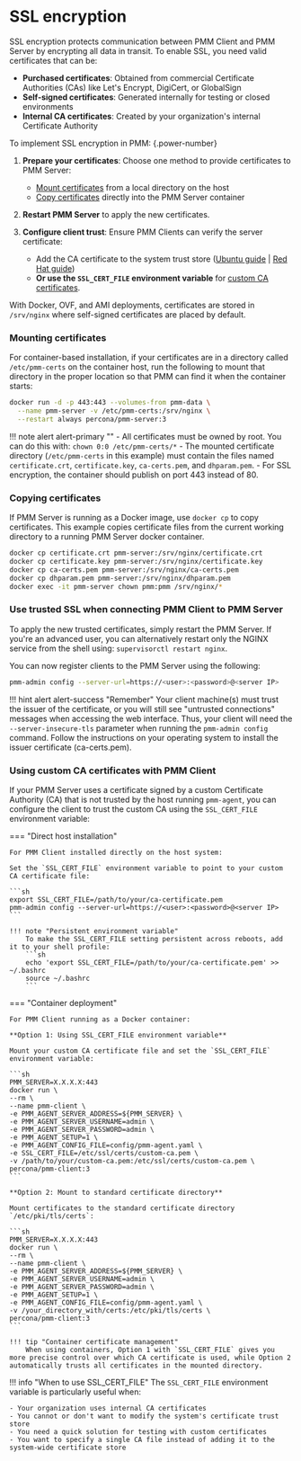 # SSL encryption

SSL encryption protects communication between PMM Client and PMM Server by encrypting all data in transit. To enable SSL, you need valid certificates that can be:

- **Purchased certificates**: Obtained from commercial Certificate Authorities (CAs) like Let's Encrypt, DigiCert, or GlobalSign
- **Self-signed certificates**: Generated internally for testing or closed environments
- **Internal CA certificates**: Created by your organization's internal Certificate Authority

To implement SSL encryption in PMM:
{.power-number}

1. **Prepare your certificates**: Choose one method to provide certificates to PMM Server:
   - [Mount certificates](#mounting-certificates) from a local directory on the host
   - [Copy certificates](#copying-certificates) directly into the PMM Server container

2. **Restart PMM Server** to apply the new certificates.

3. **Configure client trust**: Ensure PMM Clients can verify the server certificate:
   - Add the CA certificate to the system trust store ([Ubuntu guide](https://ubuntu.com/server/docs/install-a-root-ca-certificate-in-the-trust-store) | [Red Hat guide](https://www.redhat.com/sysadmin/configure-ca-trust-list))
   - **Or use the `SSL_CERT_FILE` environment variable** for [custom CA certificates](#using-custom-ca-certificates-with-pmm-client).

With Docker, OVF, and AMI deployments, certificates are stored in `/srv/nginx` where self-signed certificates are placed by default.

### Mounting certificates

For container-based installation, if your certificates are in a directory called `/etc/pmm-certs` on the container host, run the following to mount that directory in the proper location so that PMM can find it when the container starts:

```sh
docker run -d -p 443:443 --volumes-from pmm-data \
  --name pmm-server -v /etc/pmm-certs:/srv/nginx \
  --restart always percona/pmm-server:3
```

!!! note alert alert-primary ""
    - All certificates must be owned by root. You can do this with: `chown 0:0 /etc/pmm-certs/*`
    - The mounted certificate directory (`/etc/pmm-certs` in this example) must contain the files named `certificate.crt`, `certificate.key`, `ca-certs.pem`, and `dhparam.pem`.
    - For SSL encryption, the container should publish on port 443 instead of 80.

### Copying certificates

If PMM Server is running as a Docker image, use `docker cp` to copy certificates. This example copies certificate files from the current working directory to a running PMM Server docker container.

```sh
docker cp certificate.crt pmm-server:/srv/nginx/certificate.crt
docker cp certificate.key pmm-server:/srv/nginx/certificate.key
docker cp ca-certs.pem pmm-server:/srv/nginx/ca-certs.pem
docker cp dhparam.pem pmm-server:/srv/nginx/dhparam.pem
docker exec -it pmm-server chown pmm:pmm /srv/nginx/*
```

### Use trusted SSL when connecting PMM Client to PMM Server

To apply the new trusted certificates, simply restart the PMM Server. If you're an advanced user, you can alternatively restart only the NGINX service from the shell using: `supervisorctl restart nginx`.

You can now register clients to the PMM Server using the following:
```sh
pmm-admin config --server-url=https://<user>:<password>@<server IP>
```

!!! hint alert alert-success "Remember"
    Your client machine(s) must trust the issuer of the certificate, or you will still see "untrusted connections" messages when accessing the web interface. Thus, your client will need the `--server-insecure-tls` parameter when running the `pmm-admin config` command. Follow the instructions on your operating system to install the issuer certificate (ca-certs.pem). 

### Using custom CA certificates with PMM Client

If your PMM Server uses a certificate signed by a custom Certificate Authority (CA) that is not trusted by the host running `pmm-agent`, you can configure the client to trust the custom CA using the `SSL_CERT_FILE` environment variable:

=== "Direct host installation"

    For PMM Client installed directly on the host system:

    Set the `SSL_CERT_FILE` environment variable to point to your custom CA certificate file:

    ```sh
    export SSL_CERT_FILE=/path/to/your/ca-certificate.pem
    pmm-admin config --server-url=https://<user>:<password>@<server IP>
    ```

    !!! note "Persistent environment variable"
        To make the SSL_CERT_FILE setting persistent across reboots, add it to your shell profile:
        ```sh
        echo 'export SSL_CERT_FILE=/path/to/your/ca-certificate.pem' >> ~/.bashrc
        source ~/.bashrc
        ```

=== "Container deployment"

    For PMM Client running as a Docker container:

    **Option 1: Using SSL_CERT_FILE environment variable**

    Mount your custom CA certificate file and set the `SSL_CERT_FILE` environment variable:

    ```sh
    PMM_SERVER=X.X.X.X:443
    docker run \
    --rm \
    --name pmm-client \
    -e PMM_AGENT_SERVER_ADDRESS=${PMM_SERVER} \
    -e PMM_AGENT_SERVER_USERNAME=admin \
    -e PMM_AGENT_SERVER_PASSWORD=admin \
    -e PMM_AGENT_SETUP=1 \
    -e PMM_AGENT_CONFIG_FILE=config/pmm-agent.yaml \
    -e SSL_CERT_FILE=/etc/ssl/certs/custom-ca.pem \
    -v /path/to/your/custom-ca.pem:/etc/ssl/certs/custom-ca.pem \
    percona/pmm-client:3
    ```

    **Option 2: Mount to standard certificate directory**

    Mount certificates to the standard certificate directory `/etc/pki/tls/certs`:

    ```sh
    PMM_SERVER=X.X.X.X:443
    docker run \
    --rm \
    --name pmm-client \
    -e PMM_AGENT_SERVER_ADDRESS=${PMM_SERVER} \
    -e PMM_AGENT_SERVER_USERNAME=admin \
    -e PMM_AGENT_SERVER_PASSWORD=admin \
    -e PMM_AGENT_SETUP=1 \
    -e PMM_AGENT_CONFIG_FILE=config/pmm-agent.yaml \
    -v /your_directory_with/certs:/etc/pki/tls/certs \
    percona/pmm-client:3
    ```

    !!! tip "Container certificate management"
        When using containers, Option 1 with `SSL_CERT_FILE` gives you more precise control over which CA certificate is used, while Option 2 automatically trusts all certificates in the mounted directory.

!!! info "When to use SSL_CERT_FILE"
    The `SSL_CERT_FILE` environment variable is particularly useful when:
    
    - Your organization uses internal CA certificates
    - You cannot or don't want to modify the system's certificate trust store
    - You need a quick solution for testing with custom certificates
    - You want to specify a single CA file instead of adding it to the system-wide certificate store

